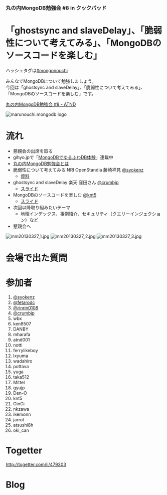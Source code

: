 ### 丸の内MongoDB勉強会 #8 in クックパッド

# 「ghostsync and slaveDelay」、「脆弱性について考えてみる」、「MongoDBのソースコードを楽しむ」

ハッシュタグは[#mongonouchi](https://twitter.com/search?q=%23mongonouchi&src=hash)

みんなでMongoDBについて勉強しましょう。  
今回は「ghostsync and slaveDelay」、「脆弱性について考えてみる」、「MongoDBのソースコードを楽しむ」です。

[丸の内MongoDB勉強会 #8 - ATND](http://atnd.org/events/37869)

![marunouchi.mongodb logo](http://syokenz.github.com/marunouchi-mongodb/images/mongodb_logo.png)


# 流れ
* 懇親会の出席を取る
* gihyo.jpで「[MongoDBでゆるふわDB体験](http://gihyo.jp/dev/serial/01/mongodb)」連載中
* [丸の内MongoDB勉強会とは](http://syokenz.github.com/slides/mongonouchi/)
* 脆弱性について考えてみる NRI OpenStandia 藤崎祥見 [@syokenz](http://twitter.com/syokenz)
  * [資料](https://github.com/syokenz/marunouchi-mongodb/tree/master/20130327/syokenz)
* ghostsync and slaveDelay 楽天 窪田さん [@crumbjp](http://twitter.com/crumbjp)
  * [スライド](http://www.facebook.com/l.php?u=http%3A%2F%2Fwww.slideshare.net%2Fcrumbjp%2Fmongo-ghostsync-and-slavedelay-japanease&h=jAQEi5MFX)
* MongoDBのソースコードを楽しむ [@knt5](http://twitter.com/knt5)
  * [スライド](http://knt5lab.appspot.com/papers/20130327_mongodb/20130327_mongodb.pdf)
* 次回以降取り組みたいテーマ
  * 地理インデックス、事例紹介、セキュリティ（クエリーインジェクション）など
* 懇親会へ

![mm20130327_1.jpg](http://syokenz.github.com/marunouchi-mongodb/images/mm20130327_1.jpeg)
![mm20130327_2.jpg](http://syokenz.github.com/marunouchi-mongodb/images/mm20130327_2.jpeg)
![mm20130327_3.jpg](http://syokenz.github.com/marunouchi-mongodb/images/mm20130327_3.jpeg)



# 会場で出た質問


# 参加者
1. [@syokenz](http://twitter.com/syokenz)
1. [@fetarodc](http://twitter.com/fetarodc)
1. [@rinrin0108](http://twitter.com/rinrin0108)
1. [@crumbjp](https://twitter.com/crumbjp)
1. wbx
1. ken8507
1. DANBY
1. mharafa
1. atnd001
1. notti
1. ferrylikeboy
1. lxyuma
1. wadahiro
1. pottava
1. yuga
1. taka512
1. Mittel
1. gyujp
1. Den-O
1. knt5
1. GinGi
1. nkzawa
1. ikemonn
1. jarrot
1. atsushi8h
1. oki_can


# Togetter

http://togetter.com/li/479303


# Blog
